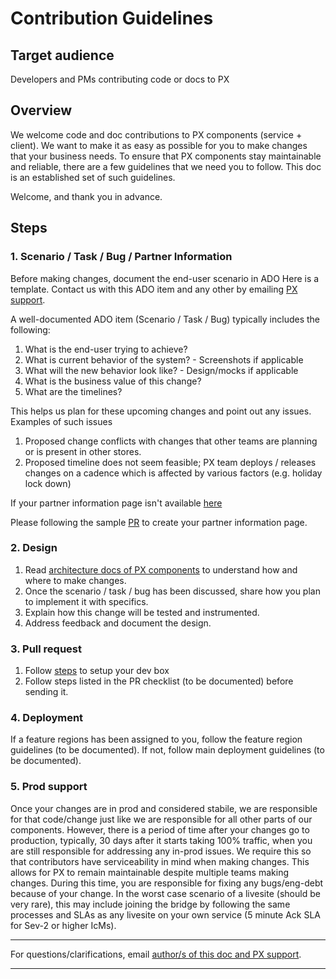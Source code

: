 # Contribution Guidelines 

## Target audience
Developers and PMs contributing code or docs to PX

## Overview
We welcome code and doc contributions to PX components (service + client). We want to make it as easy as 
possible for you to make changes that your business needs. To ensure that PX components stay maintainable and reliable, there are a few guidelines that we need you to follow. This doc is an established set of such guidelines.

Welcome, and thank you in advance.

## Steps

### 1. Scenario / Task / Bug / Partner Information
Before making changes, document the end-user scenario in ADO Here is a template.  Contact us with this ADO item and any 
other by emailing [PX support](mailto:ADmello@microsoft.com?cc=PXSupport@microsoft.com&subject=Docs%20-%20contribution-guidelines.md). 

A well-documented ADO item (Scenario / Task / Bug) typically includes the following:

1.  What is the end-user trying to achieve?
2.  What is current behavior of the system? - Screenshots if applicable
3.  What will the new behavior look like? - Design/mocks if applicable
4.  What is the business value of this change?
5.  What are the timelines?

This helps us plan for these upcoming changes and point out any issues.  Examples of such issues 

1.  Proposed change conflicts with changes that other teams are planning or is present in other stores.
2.  Proposed timeline does not seem feasible; PX team deploys / releases changes on a cadence which is 
    affected by various factors (e.g. holiday lock down)

If your partner information page isn't available [here](https://microsoft.visualstudio.com/Universal%20Store/_git/SC.CSPayments.PX?path=/private/Payments/Docs/partners/overview.md&_a=preview)

Please following the sample [PR](https://microsoft.visualstudio.com/Universal%20Store/_git/SC.CSPayments.PX/pullrequest/6676235?path=/private/Payments/Docs/partners/overview.md&_a=files) to create your partner information page. 
### 2. Design

1.  Read [architecture docs of PX components](system/px-system.md) to understand how and where to make changes.
2.  Once the scenario / task / bug has been discussed, share how you plan to implement it with specifics. 
3.  Explain how this change will be tested and instrumented. 
4.  Address feedback and document the design.

### 3. Pull request
1. Follow [steps](development/devbox-setup.md) to setup your dev box
2. Follow steps listed in the PR checklist (to be documented) before sending it.

### 4. Deployment

If a feature regions has been assigned to you, follow the feature region guidelines (to be documented). If 
not, follow main deployment guidelines (to be documented).

### 5. Prod support

Once your changes are in prod and considered stabile, we are responsible for that code/change just like 
we are responsible for all other parts of our components. However, there is a period of time after your 
changes go to production, typically, 30 days after it starts taking 100% traffic, when you are still 
responsible for addressing any in-prod issues. We require this so that contributors have serviceability 
in mind when making changes. This allows for PX to remain maintainable despite multiple teams making 
changes.  During this time, you are responsible for fixing any bugs/eng-debt because of your change. In 
the worst case scenario of a livesite (should be very rare), this may include joining the bridge 
by following the same processes and SLAs as any livesite on your own service (5 minute Ack SLA for Sev-2 
or higher IcMs).

---
For questions/clarifications, email [author/s of this doc and PX support](mailto:SwaroSh@microsoft.com?cc=PXSupport@microsoft.com&subject=Docs%20-%20contribution-guidelines.md).

---